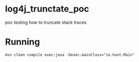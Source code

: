 # log4j_trunctate_poc
poc testing how to truncate stack traces


# Running

```
mvn clean compile exec:java -Dexec.mainClass="ie.hunt.Main"
```
